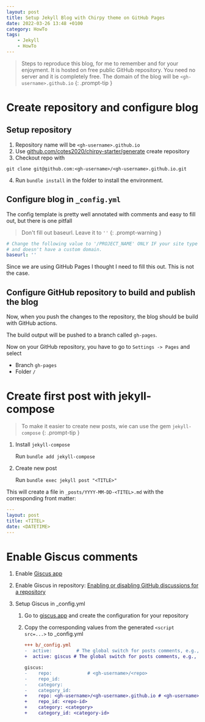 ```yaml
---
layout: post
title: Setup Jekyll Blog with Chirpy theme on GitHub Pages
date: 2022-03-26 13:48 +0100
category: HowTo
tags:
    - Jekyll
    - HowTo
---
```

> Steps to reproduce this blog, for me to remember and for your enjoyment. It is hosted on free public GitHub repository. You need no server and it is completely free.
The domain of the blog will be `<gh-username>.github.io`
{: .prompt-tip }

# Create repository and configure blog
## Setup repository
1. Repository name will be `<gh-username>.github.io`
2. Use [github.com/cotes2020/chirpy-starter/generate](https://github.com/cotes2020/chirpy-starter/generate) create repository
3. Checkout repo with 
```
git clone git@github.com:<gh-username>/<gh-username>.github.io.git
```
4. Run `bundle install` in the folder to install the environment.

## Configure blog in `_config.yml`
The config template is pretty well annotated with comments and easy to fill out, but there is one pitfall

> Don't fill out baseurl. Leave it to `''`
{: .prompt-warning }

```yaml
# Change the following value to '/PROJECT_NAME' ONLY IF your site type is GitHub Pages Project sites
# and doesn't have a custom domain.
baseurl: ''
```
Since we are using GitHub Pages I thought I need to fill this out. This is not the case.

## Configure GitHub repository to build and publish the blog
Now, when you push the changes to the repository, the blog should be build with GitHub actions.

The build output will be pushed to a branch called `gh-pages`.

Now on your GitHub repository, you have to go to
`Settings -> Pages` and select
- Branch `gh-pages`
- Folder `/`

# Create first post with jekyll-compose
> To make it easier to create new posts, wie can use the gem `jekyll-compose`
{: .prompt-tip }

1. Install `jekyll-compose`

    Run `bundle add jekyll-compose`

2. Create new post

    Run `bundle exec jekyll post "<TITLE>"`

This will create a file in `_posts/YYYY-MM-DD-<TITEL>.md` with the corresponding front matter:
```yaml
---
layout: post
title: <TITEL>
date: <DATETIME>
---
```

# Enable Giscus comments
1. Enable [Giscus app](https://github.com/apps/giscus)
2. Enable Giscus in repository: [Enabling or disabling GitHub discussions for a repository](https://docs.github.com/en/repositories/managing-your-repositorys-settings-and-features/enabling-features-for-your-repository/enabling-or-disabling-github-discussions-for-a-repository)
3. Setup Giscus in _config.yml

    1. Go to [giscus.app](https://giscus.app/) and create the configuration for your repository

    2. Copy the corresponding values from the generated `<script src=...>` to _config.yml

        ```diff
        +++ b/_config.yml
        -  active:         # The global switch for posts comments, e.g., 'disqus'.  Keep it empty means disable
        +  active: giscus # The global switch for posts comments, e.g., 'disqus'.  Keep it empty means disable

        giscus:
        -    repo:             # <gh-username>/<repo>
        -    repo_id:
        -    category:
        -    category_id:
        +    repo: <gh-username>/<gh-username>.github.io # <gh-username>/<repo>
        +    repo_id: <repo-id>
        +    category: <category>
        +    category_id: <category-id>
        ```
